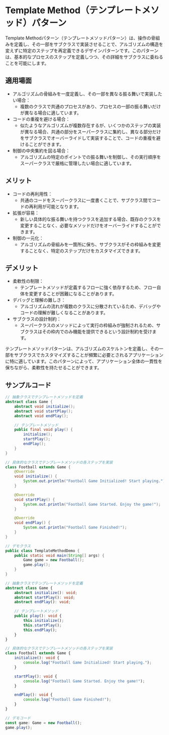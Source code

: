 # Template Method（テンプレートメソッド）パターン

Template Methodパターン（テンプレートメソッドパターン）は、操作の骨組みを定義し、その一部をサブクラスで実装させることで、アルゴリズムの構造を変えずに特定のステップを再定義できるデザインパターンです。このパターンは、基本的なプロセスのステップを定義しつつ、その詳細をサブクラスに委ねることを可能にします。

## 適用場面

- アルゴリズムの骨組みを一度定義し、その一部を異なる振る舞いで実装したい場合：
  - 複数のクラスで共通のプロセスがあり、プロセスの一部の振る舞いだけが異なる場合に適しています。
- コードの重複を避ける場合：
  - 似たようなアルゴリズムが複数存在するが、いくつかのステップの実装が異なる場合、共通の部分をスーパークラスに集約し、異なる部分だけをサブクラスでオーバーライドして実装することで、コードの重複を避けることができます。
- 制御の中央集約を図る場合：
  - アルゴリズムの特定のポイントでの振る舞いを制御し、その実行順序をスーパークラスで厳格に管理したい場合に適しています。

## メリット

- コードの再利用性：
  - 共通のコードをスーパークラスに一度書くことで、サブクラス間でコードの再利用が可能となります。
- 拡張が容易：
  - 新しい具体的な振る舞いを持つクラスを追加する場合、既存のクラスを変更することなく、必要なメソッドだけをオーバーライドすることができます。
- 制御の一元化：
  - アルゴリズムの骨組みを一箇所に保ち、サブクラスがその枠組みを変更することなく、特定のステップだけをカスタマイズできます。

## デメリット

- 柔軟性の制限：
  - テンプレートメソッドが定義するフローに強く依存するため、フロー自体を変更することが困難になることがあります。
- デバッグと理解の難しさ：
  - アルゴリズムの流れが複数のクラスに分散されているため、デバッグやコードの理解が難しくなることがあります。
- サブクラスの設計制約：
  - スーパークラスのメソッドによって実行の枠組みが強制されるため、サブクラスはその枠内でのみ機能を提供できるという設計制約を受けます。

テンプレートメソッドパターンは、アルゴリズムのスケルトンを定義し、その一部をサブクラスでカスタマイズすることが頻繁に必要とされるアプリケーションに特に適しています。このパターンによって、アプリケーション全体の一貫性を保ちながら、柔軟性を持たせることができます。

## サンプルコード

```java
// 抽象クラスでテンプレートメソッドを定義
abstract class Game {
    abstract void initialize();
    abstract void startPlay();
    abstract void endPlay();

    // テンプレートメソッド
    public final void play() {
        initialize();
        startPlay();
        endPlay();
    }
}

// 具体的なクラスでテンプレートメソッドの各ステップを実装
class Football extends Game {
    @Override
    void initialize() {
        System.out.println("Football Game Initialized! Start playing.");
    }

    @Override
    void startPlay() {
        System.out.println("Football Game Started. Enjoy the game!");
    }

    @Override
    void endPlay() {
        System.out.println("Football Game Finished!");
    }
}

// デモクラス
public class TemplateMethodDemo {
    public static void main(String[] args) {
        Game game = new Football();
        game.play();
    }
}
```

```typescript
// 抽象クラスでテンプレートメソッドを定義
abstract class Game {
    abstract initialize(): void;
    abstract startPlay(): void;
    abstract endPlay(): void;

    // テンプレートメソッド
    public play(): void {
        this.initialize();
        this.startPlay();
        this.endPlay();
    }
}

// 具体的なクラスでテンプレートメソッドの各ステップを実装
class Football extends Game {
    initialize(): void {
        console.log("Football Game Initialized! Start playing.");
    }

    startPlay(): void {
        console.log("Football Game Started. Enjoy the game!");
    }

    endPlay(): void {
        console.log("Football Game Finished!");
    }
}

// デモコード
const game: Game = new Football();
game.play();
```
